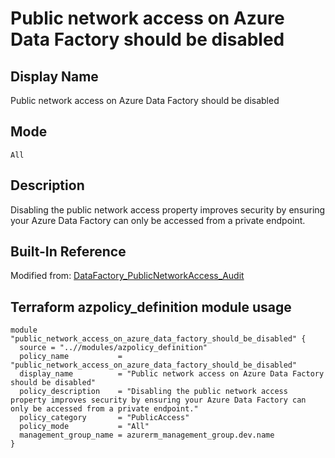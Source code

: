 # Public network access on Azure Data Factory should be disabled

## Display Name

Public network access on Azure Data Factory should be disabled

## Mode

`All`

## Description

Disabling the public network access property improves security by ensuring your Azure Data Factory can only be accessed from a private endpoint.

## Built-In Reference

Modified from: [DataFactory_PublicNetworkAccess_Audit](https://github.com/Azure/azure-policy/blob/master/built-in-policies/policyDefinitions/Data%20Factory/DataFactory_PublicNetworkAccess_Audit.json)

Terraform azpolicy_definition module usage
-----

```hcl
module "public_network_access_on_azure_data_factory_should_be_disabled" {
  source = "..//modules/azpolicy_definition"
  policy_name           = "public_network_access_on_azure_data_factory_should_be_disabled"
  display_name          = "Public network access on Azure Data Factory should be disabled"
  policy_description    = "Disabling the public network access property improves security by ensuring your Azure Data Factory can only be accessed from a private endpoint."
  policy_category       = "PublicAccess"
  policy_mode           = "All"
  management_group_name = azurerm_management_group.dev.name
}
```
